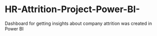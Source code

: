 # HR-Attrition-Project-Power-BI-
Dashboard for getting insights about company attrition was created in Power BI
